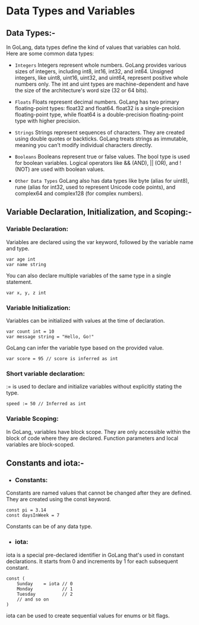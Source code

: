 # Data Types and Variables

## Data Types:-
In GoLang, data types define the kind of values that variables can hold. Here are some common data types:

- ```Integers```
Integers represent whole numbers. GoLang provides various sizes of integers, including int8, int16, int32, and int64.
Unsigned integers, like uint8, uint16, uint32, and uint64, represent positive whole numbers only.
The int and uint types are machine-dependent and have the size of the architecture's word size (32 or 64 bits).

- ```Floats```
Floats represent decimal numbers. GoLang has two primary floating-point types: float32 and float64.
float32 is a single-precision floating-point type, while float64 is a double-precision floating-point type with higher precision.

- ```Strings```
Strings represent sequences of characters. They are created using double quotes or backticks.
GoLang treats strings as immutable, meaning you can't modify individual characters directly.

- ```Booleans```
Booleans represent true or false values. The bool type is used for boolean variables.
Logical operators like && (AND), || (OR), and ! (NOT) are used with boolean values.

- ```Other Data Types```
GoLang also has data types like byte (alias for uint8), rune (alias for int32, used to represent Unicode code points), and complex64 and complex128 (for complex numbers). 

## Variable Declaration, Initialization, and Scoping:-
### Variable Declaration:

Variables are declared using the var keyword, followed by the variable name and type.
```
var age int
var name string
```
You can also declare multiple variables of the same type in a single statement.
```
var x, y, z int
```
### Variable Initialization:

Variables can be initialized with values at the time of declaration.
```
var count int = 10
var message string = "Hello, Go!"
```
GoLang can infer the variable type based on the provided value.
``` 
var score = 95 // score is inferred as int
```
### Short variable declaration:
:= is used to declare and initialize variables without explicitly stating the type.
```
speed := 50 // Inferred as int
```
### Variable Scoping:
In GoLang, variables have block scope. They are only accessible within the block of code where they are declared.
Function parameters and local variables are block-scoped.

## Constants and iota:-
- ### Constants:
Constants are named values that cannot be changed after they are defined.
They are created using the const keyword.
```
const pi = 3.14
const daysInWeek = 7
```
Constants can be of any data type.

- ### iota:
iota is a special pre-declared identifier in GoLang that's used in constant declarations.
It starts from 0 and increments by 1 for each subsequent constant.
```
const (
    Sunday    = iota // 0
    Monday           // 1
    Tuesday          // 2
    // and so on
)
```
iota can be used to create sequential values for enums or bit flags.
